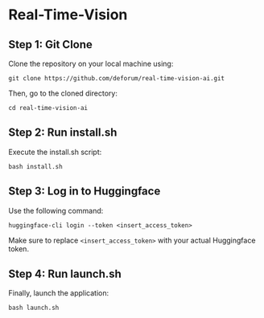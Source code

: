 # Real-Time-Vision

## Step 1: Git Clone

Clone the repository on your local machine using:

```
git clone https://github.com/deforum/real-time-vision-ai.git
```
Then, go to the cloned directory:

```
cd real-time-vision-ai
```

## Step 2: Run install.sh

Execute the install.sh script:

```
bash install.sh
```

## Step 3: Log in to Huggingface

Use the following command:

```
huggingface-cli login --token <insert_access_token>
```

Make sure to replace `<insert_access_token>` with your actual Huggingface token.

## Step 4: Run launch.sh

Finally, launch the application:

```
bash launch.sh
```
